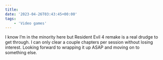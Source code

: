 ```yaml
---
title:
date: '2023-04-26T03:43:45+00:00'
tags:
    - 'Video games'
---
```


I know I’m in the minority here but Resident Evil 4 remake is a real drudge to get through. I can only clear a couple chapters per session without losing interest. Looking forward to wrapping it up ASAP and moving on to something else.